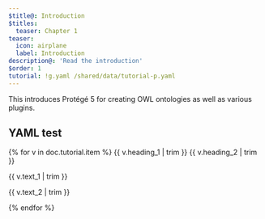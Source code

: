 ```yaml
---
$title@: Introduction
$titles:
  teaser: Chapter 1
teaser:
  icon: airplane
  label: Introduction
description@: 'Read the introduction'
$order: 1
tutorial: !g.yaml /shared/data/tutorial-p.yaml
---
```


This introduces Protégé 5 for creating OWL ontologies as well as various plugins.

## YAML test

{% for v in doc.tutorial.item %}
{{ v.heading_1 | trim }} {{ v.heading_2 | trim }}

{{ v.text_1 | trim }}

{{ v.text_2 | trim }}

{% endfor %}
